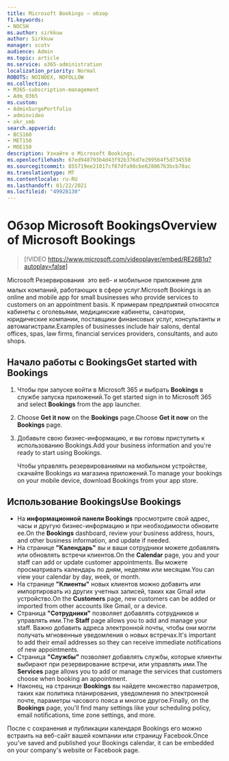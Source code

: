 ```yaml
---
title: Microsoft Bookings — обзор
f1.keywords:
- NOCSH
ms.author: sirkkuw
author: Sirkkuw
manager: scotv
audience: Admin
ms.topic: article
ms.service: o365-administration
localization_priority: Normal
ROBOTS: NOINDEX, NOFOLLOW
ms.collection:
- M365-subscription-management
- Adm_O365
ms.custom:
- AdminSurgePortfolio
- adminvideo
- okr_smb
search.appverid:
- BCS160
- MET150
- MOE150
description: Узнайте о Microsoft Bookings.
ms.openlocfilehash: 67ed948793b4d43f92b376d7e299564f5d734550
ms.sourcegitcommit: 855719ee21017cf87dfa98cbe62806763bcb78ac
ms.translationtype: MT
ms.contentlocale: ru-RU
ms.lasthandoff: 01/22/2021
ms.locfileid: "49928130"
---
```

# <a name="overview-of-microsoft-bookings"></a><span data-ttu-id="050d9-103">Обзор Microsoft Bookings</span><span class="sxs-lookup"><span data-stu-id="050d9-103">Overview of Microsoft Bookings</span></span>

> [!VIDEO https://www.microsoft.com/videoplayer/embed/RE26B1q?autoplay=false]

<span data-ttu-id="050d9-104">Microsoft Резервирования  это веб- и мобильное приложение для малых компаний, работающих в сфере услуг.</span><span class="sxs-lookup"><span data-stu-id="050d9-104">Microsoft Bookings is an online and mobile app for small businesses who provide services to customers on an appointment basis.</span></span> <span data-ttu-id="050d9-105">К примерам предприятий относятся кабинеты с оголевьями, медицинские кабинеты, санатории, юридические компании, поставщики финансовых услуг, консультанты и автомагистрали.</span><span class="sxs-lookup"><span data-stu-id="050d9-105">Examples of businesses include hair salons, dental offices, spas, law firms, financial services providers, consultants, and auto shops.</span></span>

## <a name="get-started-with-bookings"></a><span data-ttu-id="050d9-106">Начало работы с Bookings</span><span class="sxs-lookup"><span data-stu-id="050d9-106">Get started with Bookings</span></span>

1. <span data-ttu-id="050d9-107">Чтобы при запуске войти в Microsoft 365 и выбрать **Bookings** в службе запуска приложений.</span><span class="sxs-lookup"><span data-stu-id="050d9-107">To get started sign in to Microsoft 365 and select **Bookings** from the app launcher.</span></span>
1. <span data-ttu-id="050d9-108">Choose **Get it now** on the **Bookings** page.</span><span class="sxs-lookup"><span data-stu-id="050d9-108">Choose **Get it now** on the **Bookings** page.</span></span>
1. <span data-ttu-id="050d9-109">Добавьте свою бизнес-информацию, и вы готовы приступить к использованию Bookings.</span><span class="sxs-lookup"><span data-stu-id="050d9-109">Add your business information and you're ready to start using Bookings.</span></span>

    <span data-ttu-id="050d9-110">Чтобы управлять резервированиями на мобильном устройстве, скачайте Bookings из магазина приложений.</span><span class="sxs-lookup"><span data-stu-id="050d9-110">To manage your bookings on your mobile device, download Bookings from your app store.</span></span>

## <a name="use-bookings"></a><span data-ttu-id="050d9-111">Использование Bookings</span><span class="sxs-lookup"><span data-stu-id="050d9-111">Use Bookings</span></span>

- <span data-ttu-id="050d9-112">На **информационной панели Bookings** просмотрите свой адрес, часы и другую бизнес-информацию и при необходимости обновите ее.</span><span class="sxs-lookup"><span data-stu-id="050d9-112">On the **Bookings** dashboard, review your business address, hours, and other business information, and update if needed.</span></span>
- <span data-ttu-id="050d9-113">На странице **"Календарь"** вы и ваши сотрудники можете добавлять или обновлять встречи клиентов.</span><span class="sxs-lookup"><span data-stu-id="050d9-113">On the **Calendar** page, you and your staff can add or update customer appointments.</span></span> <span data-ttu-id="050d9-114">Вы можете просматривать календарь по дням, неделям или месяцам.</span><span class="sxs-lookup"><span data-stu-id="050d9-114">You can view your calendar by day, week, or month.</span></span>
- <span data-ttu-id="050d9-115">На странице **"Клиенты"** новых клиентов можно добавить или импортировать из других учетных записей, таких как Gmail или устройство.</span><span class="sxs-lookup"><span data-stu-id="050d9-115">On the **Customers** page, new customers can be added or imported from other accounts like Gmail, or a device.</span></span>
- <span data-ttu-id="050d9-116">Страница **"Сотрудники"** позволяет добавлять сотрудников и управлять ими.</span><span class="sxs-lookup"><span data-stu-id="050d9-116">The **Staff** page allows you to add and manage your staff.</span></span> <span data-ttu-id="050d9-117">Важно добавить адреса электронной почты, чтобы они могли получать мгновенные уведомления о новых встречах.</span><span class="sxs-lookup"><span data-stu-id="050d9-117">It's important to add their email addresses so they can receive immediate notifications of new appointments.</span></span>
- <span data-ttu-id="050d9-118">Страница **"Службы"** позволяет добавлять службы, которые клиенты выбирают при резервирование встречи, или управлять ими.</span><span class="sxs-lookup"><span data-stu-id="050d9-118">The **Services** page allows you to add or manage the services that customers choose when booking an appointment.</span></span>
- <span data-ttu-id="050d9-119">Наконец, на странице **Bookings** вы найдете множество параметров, таких как политика планирования, уведомления по электронной почте, параметры часового пояса и многое другое.</span><span class="sxs-lookup"><span data-stu-id="050d9-119">Finally, on the **Bookings** page, you'll find many settings like your scheduling policy, email notifications, time zone settings, and more.</span></span>

<span data-ttu-id="050d9-120">После с сохранения и публикации календаря Bookings его можно встраить на веб-сайт вашей компании или страницу Facebook.</span><span class="sxs-lookup"><span data-stu-id="050d9-120">Once you've saved and published your Bookings calendar, it can be embedded on your company's website or Facebook page.</span></span>
